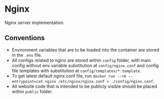 # Nginx
Nginx server implementation.

## Conventions
- Environment variables that are to be loaded into the container are stored in the `.env` file.
- All configs related to nginx are stored within `config` folder, with main config without env variable substitution at `config/nginx.conf` and config file templates with substitution at `config/templates/*.template`.
- To get latest default nginx.conf file, run `docker run --rm --entrypoint=cat nginx /etc/nginx/nginx.conf > ./config/nginx.conf`.
- All website code that is intended to be publicly visible should be placed within `public` folder.